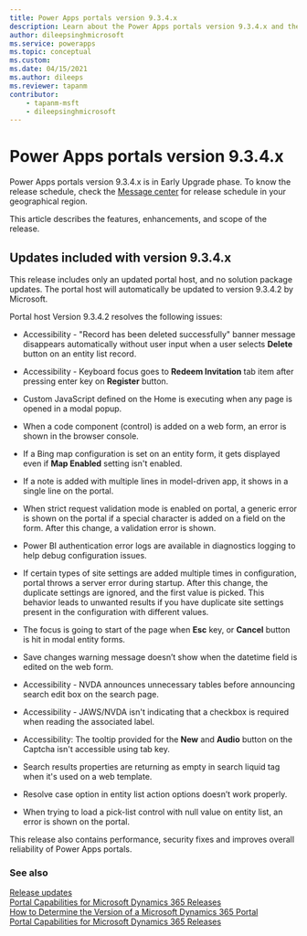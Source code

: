 ```yaml
---
title: Power Apps portals version 9.3.4.x
description: Learn about the Power Apps portals version 9.3.4.x and the changes.
author: dileepsinghmicrosoft
ms.service: powerapps
ms.topic: conceptual
ms.custom: 
ms.date: 04/15/2021
ms.author: dileeps
ms.reviewer: tapanm
contributor:
    - tapanm-msft
    - dileepsinghmicrosoft
---
```


# Power Apps portals version 9.3.4.x

Power Apps portals version 9.3.4.x is in Early Upgrade phase. To know the release schedule, check the [Message center](/microsoft-365/admin/manage/message-center) for release schedule in your geographical region.

This article describes the features, enhancements, and scope of the release.

## Updates included with version 9.3.4.x

This release includes only an updated portal host, and no solution package updates. The portal host will automatically be updated to version 9.3.4.2 by Microsoft.

Portal host Version 9.3.4.2  resolves the following issues:

- Accessibility - "Record has been deleted successfully" banner message disappears automatically without user input when a user selects **Delete** button on an entity list record.

- Accessibility - Keyboard focus goes to **Redeem Invitation** tab item after pressing enter key on **Register** button.

- Custom JavaScript defined on the Home is executing when any page is opened in a modal popup.

- When a code component (control) is added on a web form, an error is shown in the browser console.

- If a Bing map configuration is set on an entity form, it gets displayed even if **Map Enabled** setting isn't enabled.

- If a note is added with multiple lines in model-driven app, it shows in a single line on the portal.

- When strict request validation mode is enabled on portal, a generic error is shown on the portal if a special character is added on a field on the form. After this change, a validation error is shown.

- Power BI authentication error logs are available in diagnostics logging to help debug configuration issues.

- If certain types of site settings are added multiple times in configuration, portal throws a server error during startup. After this change, the duplicate settings are ignored, and the first value is picked. This behavior leads to unwanted results if you have duplicate site settings present in the configuration with different values.

- The focus is going to start of the page when **Esc** key, or **Cancel** button is hit in modal entity forms.

- Save changes warning message doesn’t show when the datetime field is edited on the web form.

- Accessibility - NVDA announces unnecessary tables before announcing search edit box on the search page.

- Accessibility - JAWS/NVDA isn't indicating that a checkbox is required when reading the associated label.

- Accessibility: The tooltip provided for the **New** and **Audio** button on the Captcha isn't accessible using tab key.

- Search results properties are returning as empty in search liquid tag when it's used on a web template.

- Resolve case option in entity list action options doesn’t work properly.

- When trying to load a pick-list control with null value on entity list, an error is shown on the portal.

This release also contains performance, security fixes and improves overall reliability of Power Apps portals.

### See also

[Release updates](../release-updates.md) <br>
[Portal Capabilities for Microsoft Dynamics 365 Releases](https://support.microsoft.com/topic/portal-capabilities-for-microsoft-dynamics-365-releases-81f5fcc9-ef72-8b2e-5b4b-29e9840fb5c4) <br>
[How to Determine the Version of a Microsoft Dynamics 365 Portal](https://support.microsoft.com/topic/how-to-determine-the-version-of-a-microsoft-dynamics-365-portal-d2400fdc-b1dd-597b-feab-87abc805325e) <br>
[Portal Capabilities for Microsoft Dynamics 365 Releases](https://support.microsoft.com/topic/portal-capabilities-for-microsoft-dynamics-365-releases-81f5fcc9-ef72-8b2e-5b4b-29e9840fb5c4)
